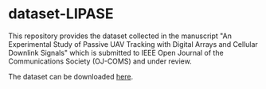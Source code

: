 # dataset-LIPASE
This repository provides the dataset collected in the manuscript "An Experimental Study of Passive UAV Tracking with Digital Arrays and Cellular Downlink Signals" which is submitted to IEEE Open Journal of the Communications Society (OJ-COMS) and under review.

The dataset can be downloaded [here](https://lasso525.quickconnect.cn/d/s/12HGCyjHEZhcjowa9ELTeg13N6VfRG51/6C9oAboGjXWV89wfowvX7YDko_x_1GYp-4rxAmCZeEww).
